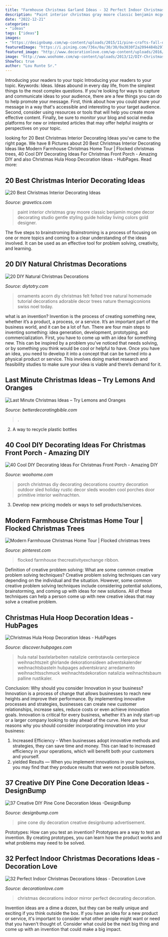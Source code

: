 ```yaml
---
title: "Farmhouse Christmas Garland Ideas - 32 Perfect Indoor Christmas Decorations Ideas"
description: "Paint interior christmas gray moore classic benjamin mcgee decor decorating studio gentle styling guide holiday living colors gold designer"
date: "2022-12-21"
categories:
- "ideas"
tags: ["ideas"]
images:
- "https://designbump.com/wp-content/uploads/2015/11/pine-crafts-fall-decor12.jpg"
featuredImage: "https://i.pinimg.com/736x/0a/30/30/0a3030f2a2094484b297ca223e0425e0.jpg"
featured_image: "http://www.decorationlove.com/wp-content/uploads/2016/10/Christmas-Mirror-Decorating-Ideas.jpg"
image: "http://www.woohome.com/wp-content/uploads/2013/12/DIY-Christmas-Porch-Ideas-22.jpg"
ShowToc: true
author: "Lou Runte Sr."
---
```



Introducing your readers to your topic
Introducing your readers to your topic. Keywords: Ideas. Ideas abound in every day life, from the simplest things to the most complex questions. If you're looking for ways to capture and communicate ideas to your audience, there are a few things you can do to help promote your message. First, think about how you could share your message in a way that's accessible and interesting to your target audience. Second, consider using resources or tools that will help you create more effective content. Finally, be sure to monitor your blog and social media platforms for new or interested articles that may offer helpful insights or perspectives on your topic.

	

		
looking for 20 Best Christmas Interior Decorating Ideas you've came to the right page. We have 8 Pictures about 20 Best Christmas Interior Decorating Ideas like Modern Farmhouse Christmas Home Tour | Flocked christmas trees, 40 Cool DIY Decorating Ideas For Christmas Front Porch - Amazing DIY and also Christmas Hula Hoop Decoration Ideas - HubPages. Read more:
		
    
## 20 Best Christmas Interior Decorating Ideas

<img loading=lazy src="http://www.gravetics.com/wp-content/uploads/2017/10/Gentle-gray-paint-color-by-Benjamin-Moore.jpg" onerror="this.onerror=null;this.src='https://tse3.mm.bing.net/th?id=OIP.JEy8avMn2LnYQyCdQgycngDIEs&amp;pid=15.1';" alt="20 Best Christmas Interior Decorating Ideas">

_Source: gravetics.com_

>paint interior christmas gray moore classic benjamin mcgee decor decorating studio gentle styling guide holiday living colors gold designer. 

	

The five steps to brainstroming
Brainstroming is a process of focusing on one or more topics and coming to a clear understanding of the ideas involved. It can be used as an effective tool for problem solving, creativity, and learning.

    
## 20 DIY Natural Christmas Decorations

<img loading=lazy src="http://diytotry.com/wp-content/uploads/2015/12/adorable-felt-acorn-ornaments.jpg" onerror="this.onerror=null;this.src='https://tse3.mm.bing.net/th?id=OIP.Fib4SNh5tJleJQ_fWnkO5QHaJ_&amp;pid=15.1';" alt="20 DIY Natural Christmas Decorations">

_Source: diytotry.com_

>ornaments acorn diy christmas felt felted tree natural homemade tutorial decorations adorable decor trees nature themagiconions swiss noel today. 

	

what is an invention?
Invention is the process of creating something new, whether it’s a product, a process, or a service. It’s an important part of the business world, and it can be a lot of fun.
There are four main steps to inventing something: idea generation, development, prototyping, and commercialization. First, you have to come up with an idea for something new. This can be inspired by a problem you’ve noticed that needs solving, or by something you think would be cool or helpful to have. Once you have an idea, you need to develop it into a concept that can be turned into a physical product or service. This involves doing market research and feasibility studies to make sure your idea is viable and there’s demand for it.

    
## Last Minute Christmas Ideas – Try Lemons And Oranges

<img loading=lazy src="http://betterdecoratingbible.com/wp-content/uploads/2012/11/Suzy-q-better-decorating-bible-blog-Christmas-holiday-ideas-décor-citrus-lemons-mandarin-oranges-hang-them-thumb-tacks-ribbon-how-to-theme-yellow-orange-gold-home-cozy-garland-mantel-tree.jpg" onerror="this.onerror=null;this.src='https://tse3.mm.bing.net/th?id=OIP.HL_8gDjFoKlfzgCSrpTdiAHaLH&amp;pid=15.1';" alt="Last Minute Christmas Ideas – Try Lemons and Oranges">

_Source: betterdecoratingbible.com_

>. 

	

2. A way to recycle plastic bottles 

    
## 40 Cool DIY Decorating Ideas For Christmas Front Porch - Amazing DIY

<img loading=lazy src="http://www.woohome.com/wp-content/uploads/2013/12/DIY-Christmas-Porch-Ideas-22.jpg" onerror="this.onerror=null;this.src='https://tse4.mm.bing.net/th?id=OIP.p1bVkg6joFoX-3hQbU8kJgHaNU&amp;pid=15.1';" alt="40 Cool DIY Decorating Ideas For Christmas Front Porch - Amazing DIY">

_Source: woohome.com_

>porch christmas diy decorating decorations country decoration outdoor sled holiday rustic decor sleds wooden cool porches door primitive interior weihnachten. 

	

3. Develop new pricing models or ways to sell products/services.

    
## Modern Farmhouse Christmas Home Tour | Flocked Christmas Trees

<img loading=lazy src="https://i.pinimg.com/736x/0a/30/30/0a3030f2a2094484b297ca223e0425e0.jpg" onerror="this.onerror=null;this.src='https://tse3.mm.bing.net/th?id=OIP.qv1RBi0pQNOg1VXmMW-wCwHaK2&amp;pid=15.1';" alt="Modern Farmhouse Christmas Home Tour | Flocked christmas trees">

_Source: pinterest.com_

>flocked farmhouse thecreativityexchange ribbon. 

	

Definition of creative problem solving: What are some common creative problem solving techniques?
Creative problem solving techniques can vary depending on the individual and the situation. However, some common creative problem solving techniques include considering potential solutions, brainstorming, and coming up with ideas for new solutions. All of these techniques can help a person come up with new creative ideas that may solve a creative problem.

    
## Christmas Hula Hoop Decoration Ideas - HubPages

<img loading=lazy src="https://images.saymedia-content.com/.image/t_share/MTgwNjE4NDY0MDkwOTI0MTIw/christmas-hula-hoop-decoration-ideas.jpg" onerror="this.onerror=null;this.src='https://tse4.mm.bing.net/th?id=OIP.MZi0y7ah4EBaJrcxzYDUlgHaJ8&amp;pid=15.1';" alt="Christmas Hula Hoop Decoration Ideas - HubPages">

_Source: discover.hubpages.com_

>hula natal bastelarbeiten natalizie centrotavola centerpiece weihnachtszeit ghirlande dekorationsideen adventskalender weihnachtsbasteln hubpages adventskranz arredamento weihnachtsschmuck weihnachtsdekoration natalizia weihnachtsbaum palline rustikaler. 

	

Conclusion: Why should you consider Innovation in your business?
Innovation is a process of change that allows businesses to reach new heights and improve their performance. By implementing innovative processes and strategies, businesses can create new customer relationships, increase sales, reduce costs or even achieve innovation goals. Innovation is critical for every business, whether it’s an indy start-up or a larger company looking to stay ahead of the curve. Here are four reasons why you should consider incorporating innovation into your business: 
1) Increased Efficiency – When businesses adopt innovative methods and strategies, they can save time and money. This can lead to increased efficiency in your operations, which will benefit both your customers and yourself. 
2) yielded Results — When you implement innovations in your business, you may find that they produce results that were not possible before.

    
## 37 Creative DIY Pine Cone Decoration Ideas -DesignBump

<img loading=lazy src="https://designbump.com/wp-content/uploads/2015/11/pine-crafts-fall-decor12.jpg" onerror="this.onerror=null;this.src='https://tse1.mm.bing.net/th?id=OIP.TeA1svPw_TUPUaxwgUgryAHaKx&amp;pid=15.1';" alt="37 Creative DIY Pine Cone Decoration Ideas -DesignBump">

_Source: designbump.com_

>pine cone diy decoration creative designbump advertisement. 

	

Prototypes: How can you test an invention?
Prototypes are a way to test an invention. By creating prototypes, you can learn how the product works and what problems may need to be solved.

    
## 32 Perfect Indoor Christmas Decorations Ideas - Decoration Love

<img loading=lazy src="http://www.decorationlove.com/wp-content/uploads/2016/10/Christmas-Mirror-Decorating-Ideas.jpg" onerror="this.onerror=null;this.src='https://tse4.mm.bing.net/th?id=OIP.i94QowNy6uqEfTvZJnfwigHaKb&amp;pid=15.1';" alt="32 Perfect Indoor Christmas Decorations Ideas - Decoration Love">

_Source: decorationlove.com_

>christmas decorations indoor mirror perfect decorating decoration. 

	

Invention ideas are a dime a dozen, but they can be really unique and exciting if you think outside the box. If you have an idea for a new product or service, it's important to consider what other people might want or need that you haven't thought of. Consider what could be the next big thing and come up with an invention that could make a big impact.

